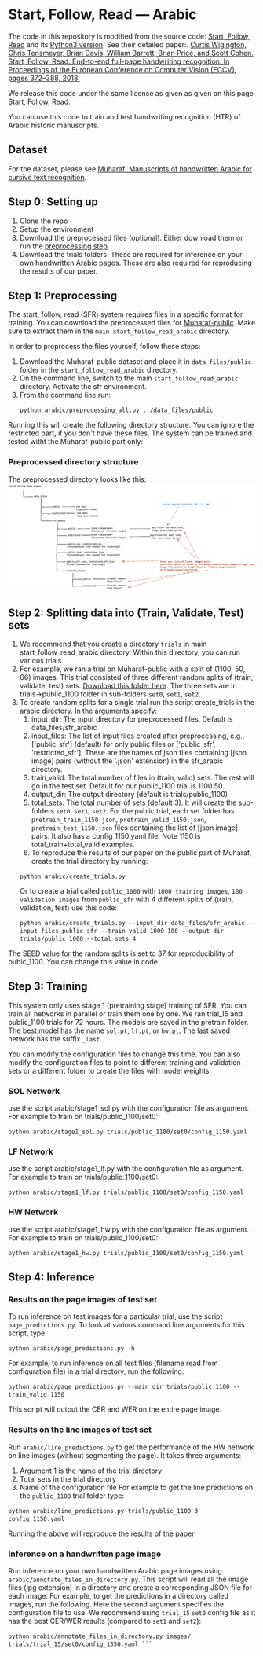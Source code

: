 # Start, Follow, Read &mdash; Arabic
The code in this repository is modified from the source code: [Start, Follow, Read](https://github.com/cwig/start_follow_read) and its [Python3 version](https://github.com/sharmaannapurna/start_follow_read_py3). See their detailed paper:.
[Curtis Wigington, Chris Tensmeyer, Brian Davis, William Barrett, Brian Price, and Scott Cohen. Start, Follow, Read: End-to-end full-page handwriting recognition. In Proceedings of the European Conference on Computer Vision (ECCV), pages 372–388, 2018.](https://openaccess.thecvf.com/content_ECCV_2018/html/Curtis_Wigington_Start_Follow_Read_ECCV_2018_paper.html)

We release this code under the same license as given as given on this page [Start, Follow, Read](https://github.com/cwig/start_follow_read).

You can use this code to train and test handwriting recognition (HTR) of Arabic historic manuscripts.

## Dataset
For the dataset, please see [Muharaf: Manuscripts of handwritten Arabic for cursive text recognition](https://github.com/MehreenMehreen/muharaf). 

## Step 0: Setting up
1. Clone the repo
2. Setup the environment
3. Download the preprocessed files (optional). Either download them or run the [preprocessing step](#preprocess).
4. Download the trials folders. These are required for inference on your own handwritten Arabic pages. These are also required for reproducing the results of our paper.



## <a name="preprocess"></a> Step 1: Preprocessing
The start, follow, read (SFR) system requires files in a specific format for training. You can download the preprocessed files for [Muharaf-public](https://zenodo.org/records/11492215). Make sure to extract them in the `main start_follow_read_arabic` directory.

In order to preprocess the files yourself, follow these steps:
1. Download the Muharaf-public dataset and place it in `data_files/public` folder in the `start_follow_read_arabic` directory.
2. On the command line, switch to the main `start_follow_read_arabic` directory. Activate the sfr environment.
3. From the command line run:
   ```
   python arabic/preprocessing_all.py ../data_files/public
   ```
Running this will create the following directory structure. You can ignore the restricted part, if you don't have these files. The system can be trained and tested witht the Muharaf-public part only:   

### Preprocessed directory structure
The preprocessed directory looks like this: ![directory structure](images/directory_structure.png)

## Step 2: Splitting data into (Train, Validate, Test) sets
1. We recommend that you create a directory `trials` in main start_follow_read_arabic directory. Within this directory, you can run various trials.
2. For example, we ran a trial on Muharaf-public with a split of (1100, 50, 66) images. This trial consisted of three different random splits of (train, validate, test) sets. [Download this folder here](https://zenodo.org/records/11492215). The three sets are in trials->public_1100 folder in sub-folders `set0`, `set1`, `set2`.
3. To create random splits for a single trial run the script create_trials in the arabic directory. In the arguments specify:
   1. input_dir: The input directory for preprocessed files. Default is data_files/sfr_arabic
   2. input_files: The list of input files created after preprocessing, e.g., ['public_sfr'] (default) for only public files or \['public_sfr', 'restricted_sfr'\]. These are the names of json files containing \[json image\] pairs (without the '.json' extension) in the sfr_arabic directory.
   3. train_valid: The total number of files in (train, valid) sets. The rest will go in the test set. Default for our public_1100 trial is 1100 50.
   4. output_dir: The output directory (default is trials/public_1100)
   5. total_sets: The total number of sets (default 3). It will create the sub-folders `set0`, `set1`, `set2`. For the public trial, each set folder has `pretrain_train_1150.json`, `pretrain_valid_1150.json`, `pretrain_test_1150.json` files containing the list of [json image] pairs. It also has a config_1150.yaml file. Note 1150 is total_train+total_valid examples.
   6.  To reproduce the results of our paper on the public part of Muharaf, create the trial directory by running:
      ```
      python arabic/create_trials.py
      ```
      Or to create a trial called `public_1000` with `1000 training images`, `100 validation images` from `public_sfr` with 4 different splits of (train, validation, test) use this code:
      ```
      python arabic/create_trials.py --input_dir data_files/sfr_arabic --input_files public_sfr --train_valid 1000 100 --output_dir trials/public_1000 --total_sets 4 
      ``` 
  The SEED value for the random splits is set to 37 for reproducibility of pubic_1100. You can change this value in code.

## Step 3: Training
This system only uses stage 1 (pretraining stage) training of SFR. You can train all networks in parallel or train them one by one. We ran trial_15 and public_1100 trials for 72 hours. The models are saved in the pretrain folder. The best model has the name `sol.pt`, `lf.pt`, or `hw.pt`. The last saved network has the suffix `_last`.

You can modify the configuration files to change this time. You can also modify the configuration files to point to different training and validation sets or a different folder to create the files with model weights. 
### SOL Network
use the script arabic/stage1_sol.py with the configuration file as argument. For example to train on trials/public_1100/set0:
```
python arabic/stage1_sol.py trials/public_1100/set0/config_1150.yaml
```

### LF Network
use the script arabic/stage1_lf.py with the configuration file as argument. For example to train on trials/public_1100/set0:
```
python arabic/stage1_lf.py trials/public_1100/set0/config_1150.yaml
```

### HW Network
use the script arabic/stage1_hw.py with the configuration file as argument. For example to train on trials/public_1100/set0:
```
python arabic/stage1_hw.py trials/public_1100/set0/config_1150.yaml
```

## Step 4: Inference
### Results on the page images of test set 
To run inference on test images for a particular trial, use the script `page_predictions.py`. To look at various command line arguments for this script, type:
```
python arabic/page_predictions.py -h
```
For example, to run inference on all test files (filename read from configuration file) in a trial directory, run the following: 
```
python arabic/page_predictions.py --main_dir trials/public_1100 --train_valid 1150
```
This script will output the CER and WER on the entire page image.
### Results on the line images of test set 
Run `arabic/line_predictions.py` to get the performance of the HW network on line images (without segmenting the page). It takes three arguments:
1. Argument 1 is the name of the trial directory
2. Total sets in the trial directory
3. Name of the configuration file
For example to get the line predictions on the `public_1100` trial folder type:
```
python arabic/line_predictions.py trials/public_1100 3 config_1150.yaml 
```
Running the above will reproduce the results of the paper
### Inference on a handwritten page image
Run inference on your own handwritten Arabic page images using `arabic/annotate_files_in_directory.py`. This script will read all the image files (jpg extension) in a directory and create a corresponding JSON file for each image. For example, to get the predictions in a directory called images, run the following. Here the second argument specifies the configuration file to use. We recommend using `trial_15` `set0` config file as it has the best CER/WER results (compared to `set1` and `set2`):
```
python arabic/annotate_files_in_directory.py images/ trials/trial_15/set0/config_1550.yaml ```
```
